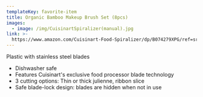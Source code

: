 ```yaml
---
templateKey: favorite-item
title: Organic Bamboo Makeup Brush Set (8pcs)
images:
  - image: /img/CuisinartSpiralizer(manual).jpg
link: >-
  https://www.amazon.com/Cuisinart-Food-Spiralizer/dp/B074279XPG/ref=sr_1_fkmr0_4?ie=UTF8&qid=1513133836&sr=8-4-fkmr0&keywords=cuisinart+vegetable+spiralizer
---
```

Plastic with stainless steel blades

* Dishwasher safe
* Features Cuisinart's exclusive food processor blade technology
* 3 cutting options: Thin or thick julienne, ribbon slice
* Safe blade-lock design: blades are hidden when not in use

